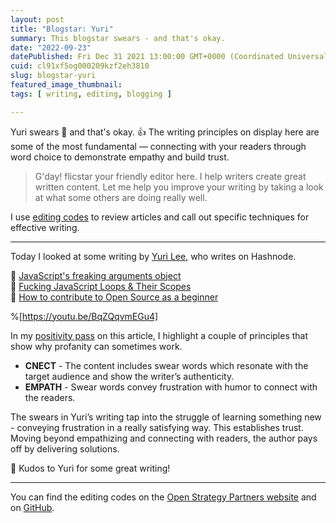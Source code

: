 ```yaml
---
layout: post
title: "Blogstar: Yuri"
summary: This blogstar swears - and that's okay.
date: "2022-09-23"
datePublished: Fri Dec 31 2021 13:00:00 GMT+0000 (Coordinated Universal Time)
cuid: cl91xf5og000209kzf2eh3810
slug: blogstar-yuri
featured_image_thumbnail: 
tags: [ writing, editing, blogging ]

---
```


Yuri swears 🙊 and that's okay. 👍 The writing principles on display here are some of the most fundamental — connecting with your readers through word choice to demonstrate empathy and build trust.

> G'day! flicstar your friendly editor here. I help writers create great written content. Let me help you improve your writing by taking a look at what some others are doing really well.

I use [editing codes](https://github.com/open-strategy-partners/editing-codes) to review articles and call out specific techniques for effective writing.

---

Today I looked at some writing by [Yuri Lee](https://yurilee.hashnode.dev/), who writes on Hashnode. 

📝 [JavaScript's freaking arguments object](https://yurilee.hashnode.dev/javascripts-freaking-arguments-object)   
📝 [Fucking JavaScript Loops & Their Scopes](https://yurilee.hashnode.dev/fucking-javascript-loops-their-scopes)   
📝 [How to contribute to Open Source as a beginner](https://yurilee.hashnode.dev/how-to-contribute-to-open-source-as-a-beginner)


%[https://youtu.be/BqZQqvmEGu4]


In my [positivity pass](https://openstrategypartners.com/blog/the-positivity-pass-and-why-we-do-it/) on this article, I highlight a couple of principles that show why profanity can sometimes work. 

- **CNECT** - The content includes swear words which resonate with the target audience and show the writer’s authenticity.
- **EMPATH** - Swear words convey frustration with humor to connect with the readers.

The swears in Yuri’s writing tap into the struggle of learning something new - conveying frustration in a really satisfying way. This establishes trust. Moving beyond empathizing and connecting with readers, the author pays off by delivering solutions. 

🎉 Kudos to Yuri for some great writing! 

---

You can find the editing codes on the [Open Strategy Partners website](https://openstrategypartners.com/resources/the-osp-editing-codes/) and on [GitHub](https://github.com/open-strategy-partners/editing-codes).

